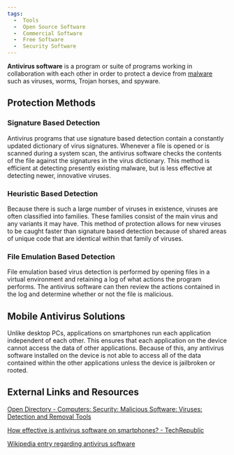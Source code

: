 ```yaml
---
tags:
  -  Tools
  -  Open Source Software
  -  Commercial Software
  -  Free Software
  -  Security Software
---
```

**Antivirus software** is a program or suite of programs working in
collaboration with each other in order to protect a device from
[malware](malware.md) such as viruses, worms, Trojan horses, and
spyware.

## Protection Methods

### Signature Based Detection

Antivirus programs that use signature based detection contain a
constantly updated dictionary of virus signatures. Whenever a file is
opened or is scanned during a system scan, the antivirus software checks
the contents of the file against the signatures in the virus dictionary.
This method is efficient at detecting presently existing malware, but is
less effective at detecting newer, innovative viruses.

### Heuristic Based Detection

Because there is such a large number of viruses in existence, viruses
are often classified into families. These families consist of the main
virus and any variants it may have. This method of protection allows for
new viruses to be caught faster than signature based detection because
of shared areas of unique code that are identical within that family of
viruses.

### File Emulation Based Detection

File emulation based virus detection is performed by opening files in a
virtual environment and retaining a log of what actions the program
performs. The antivirus software can then review the actions contained
in the log and determine whether or not the file is malicious.

## Mobile Antivirus Solutions

Unlike desktop PCs, applications on smartphones run each application
independent of each other. This ensures that each application on the
device cannot access the data of other applications. Because of this,
any antivirus software installed on the device is not able to access all
of the data contained within the other applications unless the device is
jailbroken or rooted.

## External Links and Resources

[Open Directory - Computers: Security: Malicious Software: Viruses:
Detection and Removal
Tools](http://www.dmoz.org/Computers/Security/Malicious_Software/Viruses/Detection_and_Removal_Tools/)

[How effective is antivirus software on smartphones? -
TechRepublic](http://www.techrepublic.com/blog/security/how-effective-is-antivirus-software-on-smartphones/7629)

[Wikipedia entry regarding antivirus
software](http://en.wikipedia.org/wiki/Antivirus)